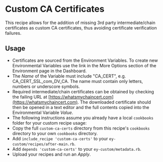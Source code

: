 # Custom CA Certificates

This recipe allows for the addition of missing 3rd party intermediate/chain certificates as custom CA certificates, thus avoiding certificate verification failures.

## Usage

* Certificates are sourced from the Environment Variables. To create new Environmental Variables use the link in the More Options section of the Environment page in the Dashboard.
* The _Name_ of the Variable must include "CA_CERT", e.g. CA_CERT_SSL_com_DV_CA. The name must contain only letters, numbers or underscore symbols.
* Required intermediate/chain certificates can be obtained by checking the failing URL at [https://whatsmychaincert.com](https://whatsmychaincert.com). The downloaded certificate should then be opened in a text editor and the full contents copied into the Environmental Variable _Value_.
* The following instructions assume you already have a local `cookbooks` folder for your custom recipe usage:
* Copy the full `custom-ca-certs` directory from this recipe's `cookbooks` directory to your own `cookbooks` directory.
* Add `include_recipe 'custom-ca-certs'` to your `ey-custom/recipes/after-main.rb`.
* Add `depends 'custom-ca-certs'` to your `ey-custom/metadata.rb`.
* Upload your recipes and run an _Apply_.
